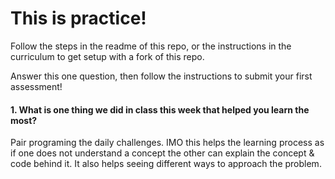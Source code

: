 # This is practice!

Follow the steps in the readme of this repo, or the instructions in the curriculum to get setup with a fork of this repo.

Answer this one question, then follow the instructions to submit your first assessment!

#### 1. What is one thing we did in class this week that helped you learn the most?  
Pair programing the daily challenges.  IMO this helps the learning process as if one does not understand a concept the other can explain the concept & code behind it.  It also helps seeing different ways to approach the problem.
